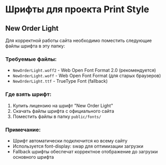 # Шрифты для проекта Print Style

## New Order Light

Для корректной работы сайта необходимо поместить следующие файлы шрифта в эту папку:

### Требуемые файлы:
- `NewOrderLight.woff2` - Web Open Font Format 2.0 (рекомендуется)
- `NewOrderLight.woff` - Web Open Font Format (для старых браузеров)
- `NewOrderLight.ttf` - TrueType Font (fallback)

### Где взять шрифт:
1. Купить лицензию на шрифт "New Order Light"
2. Скачать файлы шрифта с официального сайта
3. Поместить файлы в папку `public/fonts/`

### Примечание:
- Шрифт автоматически подключится ко всему сайту
- Используется font-display: swap для оптимизации загрузки
- Fallback шрифты обеспечат корректное отображение до загрузки основного шрифта 